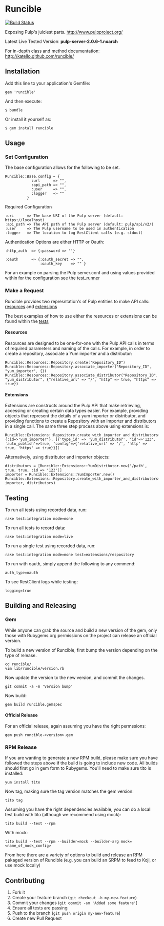 # Runcible

[![Build Status](https://secure.travis-ci.org/Katello/runcible.png)](http://travis-ci.org/Katello/runcible)

Exposing Pulp's juiciest parts. http://www.pulpproject.org/

Latest Live Tested Version: **pulp-server-2.0.6-1.noarch**

For in-depth class and method documentation: http://katello.github.com/runcible/

## Installation

Add this line to your application's Gemfile:

    gem 'runcible'

And then execute:

    $ bundle

Or install it yourself as:

    $ gem install runcible

## Usage

### Set Configuration

The base configuration allows for the following to be set.

    Runcible::Base.config = { 
                :url      => "",
                :api_path => "",
                :user     => "",
                :logger   => ""
              }

Required Configuration

    :uri      => The base URI of the Pulp server (default: https://localhost)
    :api_path => The API path of the Pulp server (default: pulp/api/v2/)
    :user     => The Pulp username to be used in authentication
    :logger   => The location to log RestClient calls (e.g. stdout)
  
Authentication Options are either HTTP or Oauth:

    :http_auth  => {:password => ''}

    :oauth      => {:oauth_secret => "",
                    :oauth_key    => "" }

For an example on parsing the Pulp server.conf and using values provided within for the configuration see the [test_runner](https://github.com/Katello/runcible/blob/master/test/integration/test_runner.rb)

### Make a Request

Runcible provides two represntation's of Pulp entities to make API calls: [resources](https://github.com/Katello/runcible/tree/master/lib/runcible/resources) and [extensions](https://github.com/Katello/runcible/tree/master/lib/runcible/extensions)

The best examples of how to use either the resources or extensions can be found within the [tests](https://github.com/Katello/runcible/tree/master/test/integration)

#### Resources

Resources are designed to be one-for-one with the Pulp API calls in terms of required parameters and naming of the calls.  For example, in order to create a repository, associate a Yum importer and a distributor:

    Runcible::Resources::Repository.create("Repository_ID")
    Runcible::Resources::Repository.associate_importer("Repository_ID", "yum_importer", {})
    Runcible::Resources::Repository.associate_distributor("Repository_ID", "yum_distributor", {"relative_url" => "/", "http" => true, "https" => true})

#### Extensions

Extensions are constructs around the Pulp API that make retrieving, accessing or creating certain data types easier.  For example, providing objects that represent the details of a yum importer or distributor, and providing functions to create a Repository with an importer and distributors in a single call.  The same three step process above using extensions is:

    Runcible::Extensions::Repository.create_with_importer_and_distributors("Repository_ID", {:id=>'yum_importer'}, [{'type_id' => 'yum_distributor', 'id'=>'123', 'auto_publish'=>true, 'config'=>{'relative_url' => '/', 'http' => true, 'https' => true}}])

Alternatively, using distributor and importer objects:

    distributors = [Runcible::Extensions::YumDistributor.new('/path', true, true, :id => '123')]
    importer = Runcible::Extensions::YumImporter.new()
    Runcible::Extensions::Repository.create_with_importer_and_distributors("Repository_ID", importer, distributors)


## Testing

To run all tests using recorded data, run:

    rake test:integration mode=none

To run all tests to record data:
   
    rake test:integration mode=live

To run a single test using recorded data, run:
   
    rake test:integration mode=none test=extensions/respository

To run with  oauth, simply append the following to any commend:
   
    auth_type=oauth

To see RestClient logs while testing:
  
    logging=true


## Building and Releasing

### Gem

While anyone can grab the source and build a new version of the gem, only those with Rubygems.org permissions on the project can release an official version.

To build a new version of Runcible, first bump the version depending on the type of release.

    cd runcible/
    vim lib/runcible/version.rb

Now update the version to the new version, and commit the changes.

    git commit -a -m 'Version bump'

Now build:
    
    gem build runcible.gemspec


#### Official Release
  
For an official release, again assuming you have the right permssions:

    gem push runcible-<version>.gem

### RPM Release

If you are wanting to generate a new RPM build, please make sure you have followed the steps above if the build is going to include new code.  All builds should first go in gem form to Rubygems.  You'll need to make sure tito is installed:

    yum install tito

Now tag, making sure the tag version matches the gem version:

    tito tag

Assuming you have the right dependencies available, you can do a local test build with tito (although we recommend using mock):

    tito build --test --rpm

With mock:

    tito build --test --rpm --builder=mock --builder-arg mock=<name_of_mock_config>

From here there are a variety of options to build and release an RPM pakaged version of Runcible (e.g. you can build an SRPM to feed to Koji, or use mock locally)

## Contributing

1. Fork it
2. Create your feature branch (`git checkout -b my-new-feature`)
3. Commit your changes (`git commit -am 'Added some feature'`)
4. Ensure all tests are passing
5. Push to the branch (`git push origin my-new-feature`)
6. Create new Pull Request
